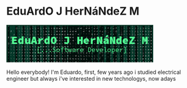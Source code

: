 <h1><strong>EduArdO J HerNáNdeZ M</strong></h1>

![banner](banner.gif)

Hello everybody! I'm Eduardo, first, few years ago i studied electrical engineer but always i've interested in new technologys, now adays

<!--
**Edjhernandez/Edjhernandez** is a ✨ _special_ ✨ repository because its `README.md` (this file) appears on your GitHub profile.

Here are some ideas to get you started:

- 🔭 I’m currently working on ...
- 🌱 I’m currently learning ...
- 👯 I’m looking to collaborate on ...
- 🤔 I’m looking for help with ...
- 💬 Ask me about ...
- 📫 How to reach me: ...
- 😄 Pronouns: ...
- ⚡ Fun fact: ...
-->
